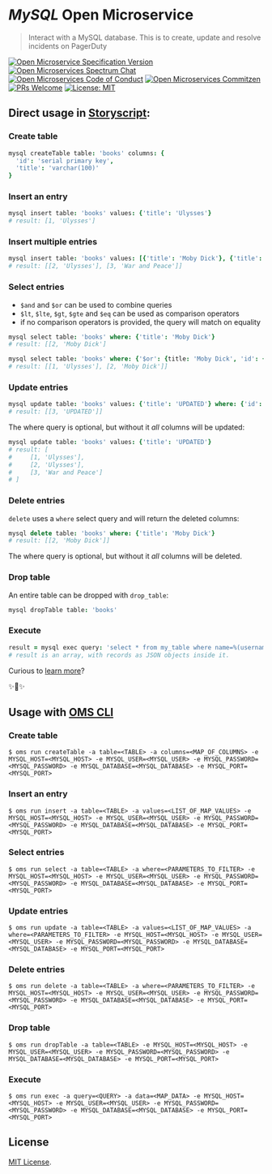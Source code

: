 # _MySQL_ Open Microservice

> Interact with a MySQL database. This is to create, update and resolve incidents on PagerDuty

[![Open Microservice Specification Version](https://img.shields.io/badge/Open%20Microservice-1.0-477bf3.svg)](https://openmicroservices.org)
[![Open Microservices Spectrum Chat](https://withspectrum.github.io/badge/badge.svg)](https://spectrum.chat/open-microservices)
[![Open Microservices Code of Conduct](https://img.shields.io/badge/Contributor%20Covenant-v1.4%20adopted-ff69b4.svg)](https://github.com/oms-services/.github/blob/master/CODE_OF_CONDUCT.md)
[![Open Microservices Commitzen](https://img.shields.io/badge/commitizen-friendly-brightgreen.svg)](http://commitizen.github.io/cz-cli/)
[![PRs Welcome](https://img.shields.io/badge/PRs-welcome-brightgreen.svg)](http://makeapullrequest.com)
[![License: MIT](https://img.shields.io/badge/License-MIT-blue.svg)](https://opensource.org/licenses/MIT)

## Direct usage in [Storyscript](https://storyscript.io/):

### Create table

```coffee
mysql createTable table: 'books' columns: {
  'id': 'serial primary key',
  'title': 'varchar(100)'
}
```

### Insert an entry

```coffee
mysql insert table: 'books' values: {'title': 'Ulysses'}
# result: [1, 'Ulysses']
```

### Insert multiple entries

```coffee
mysql insert table: 'books' values: [{'title': 'Moby Dick'}, {'title': 'War and Peace'}]
# result: [[2, 'Ulysses'], [3, 'War and Peace']]
```

### Select entries

- `$and` and `$or` can be used to combine queries
- `$lt`, `$lte`, `$gt`, `$gte` and `$eq` can be used as comparison operators
- if no comparison operators is provided, the query will match on equality

```coffee
mysql select table: 'books' where: {'title': 'Moby Dick'}
# result: [[2, 'Moby Dick']
```

```coffee
mysql select table: 'books' where: {'$or': {title: 'Moby Dick', 'id': {'$lt': 2}}}
# result: [[1, 'Ulysses'], [2, 'Moby Dick']]
```

### Update entries

```coffee
mysql update table: 'books' values: {'title': 'UPDATED'} where: {'id': {'$gt': 2}}
# result: [[3, 'UPDATED']]
```

The where query is optional, but without it _all_ columns will be updated:

```coffee
mysql update table: 'books' values: {'title': 'UPDATED'}
# result: [
#     [1, 'Ulysses'],
#     [2, 'Ulysses'],
#     [3, 'War and Peace']
# ]
```

### Delete entries

`delete` uses a `where` select query and will return the deleted columns:

```coffee
mysql delete table: 'books' where: {'title': 'Moby Dick'}
# result: [[2, 'Moby Dick']]
```

The where query is optional, but without it _all_ columns will be deleted.

### Drop table

An entire table can be dropped with `drop_table`:

```coffee
mysql dropTable table: 'books'
```

### Execute

```coffee
result = mysql exec query: 'select * from my_table where name=%(username)s' data: {'username': 'jill'}
# result is an array, with records as JSON objects inside it.
```

Curious to [learn more](https://docs.storyscript.io/)?

✨🍰✨

## Usage with [OMS CLI](https://www.npmjs.com/package/@microservices/oms)

### Create table

```shell
$ oms run createTable -a table=<TABLE> -a columns=<MAP_OF_COLUMNS> -e MYSQL_HOST=<MYSQL_HOST> -e MYSQL_USER=<MYSQL_USER> -e MYSQL_PASSWORD=<MYSQL_PASSWORD> -e MYSQL_DATABASE=<MYSQL_DATABASE> -e MYSQL_PORT=<MYSQL_PORT>
```

### Insert an entry

```shell
$ oms run insert -a table=<TABLE> -a values=<LIST_OF_MAP_VALUES> -e MYSQL_HOST=<MYSQL_HOST> -e MYSQL_USER=<MYSQL_USER> -e MYSQL_PASSWORD=<MYSQL_PASSWORD> -e MYSQL_DATABASE=<MYSQL_DATABASE> -e MYSQL_PORT=<MYSQL_PORT>
```

### Select entries

```shell
$ oms run select -a table=<TABLE> -a where=<PARAMETERS_TO_FILTER> -e MYSQL_HOST=<MYSQL_HOST> -e MYSQL_USER=<MYSQL_USER> -e MYSQL_PASSWORD=<MYSQL_PASSWORD> -e MYSQL_DATABASE=<MYSQL_DATABASE> -e MYSQL_PORT=<MYSQL_PORT>
```

### Update entries

```shell
$ oms run update -a table=<TABLE> -a values=<LIST_OF_MAP_VALUES> -a where=<PARAMETERS_TO_FILTER> -e MYSQL_HOST=<MYSQL_HOST> -e MYSQL_USER=<MYSQL_USER> -e MYSQL_PASSWORD=<MYSQL_PASSWORD> -e MYSQL_DATABASE=<MYSQL_DATABASE> -e MYSQL_PORT=<MYSQL_PORT>
```

### Delete entries

```shell
$ oms run delete -a table=<TABLE> -a where=<PARAMETERS_TO_FILTER> -e MYSQL_HOST=<MYSQL_HOST> -e MYSQL_USER=<MYSQL_USER> -e MYSQL_PASSWORD=<MYSQL_PASSWORD> -e MYSQL_DATABASE=<MYSQL_DATABASE> -e MYSQL_PORT=<MYSQL_PORT>
```

### Drop table

```shell
$ oms run dropTable -a table=<TABLE> -e MYSQL_HOST=<MYSQL_HOST> -e MYSQL_USER=<MYSQL_USER> -e MYSQL_PASSWORD=<MYSQL_PASSWORD> -e MYSQL_DATABASE=<MYSQL_DATABASE> -e MYSQL_PORT=<MYSQL_PORT>
```

### Execute

```shell
$ oms run exec -a query=<QUERY> -a data=<MAP_DATA> -e MYSQL_HOST=<MYSQL_HOST> -e MYSQL_USER=<MYSQL_USER> -e MYSQL_PASSWORD=<MYSQL_PASSWORD> -e MYSQL_DATABASE=<MYSQL_DATABASE> -e MYSQL_PORT=<MYSQL_PORT>
```

## License

[MIT License](https://github.com/oms-services/mysql/blob/master/LICENSE).
